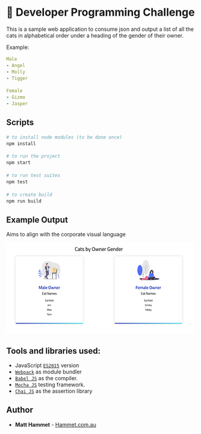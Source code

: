 # 👾  Developer Programming Challenge

This is a sample web application to consume json and output a list of all the cats in alphabetical order under a heading of the gender of their owner.

Example:

```yml
Male
- Angel
- Molly
- Tigger

Female
- Gizmo
- Jasper
```

## Scripts

```bash
# to install node modules (to be done once)
npm install

# to run the project
npm start

# to run test suites
npm test

# to create build
npm run build


```

## Example Output

Aims to align with the corporate visual language

![screenshot](./public/output.png)


## Tools and libraries used:

- JavaScript [`ES2015`](https://babeljs.io/learn-es2015/) version
- [`Webpack`](https://webpack.js.org/) as module bundler
- [`Babel JS`](https://babeljs.io/) as the compiler.
- [`Mocha JS`](https://mochajs.org/) testing framework.
- [`Chai JS`](http://chaijs.com/) as the assertion library





## Author

- **Matt Hammet** - [Hammet.com.au](http://www.hammet.com.au)



